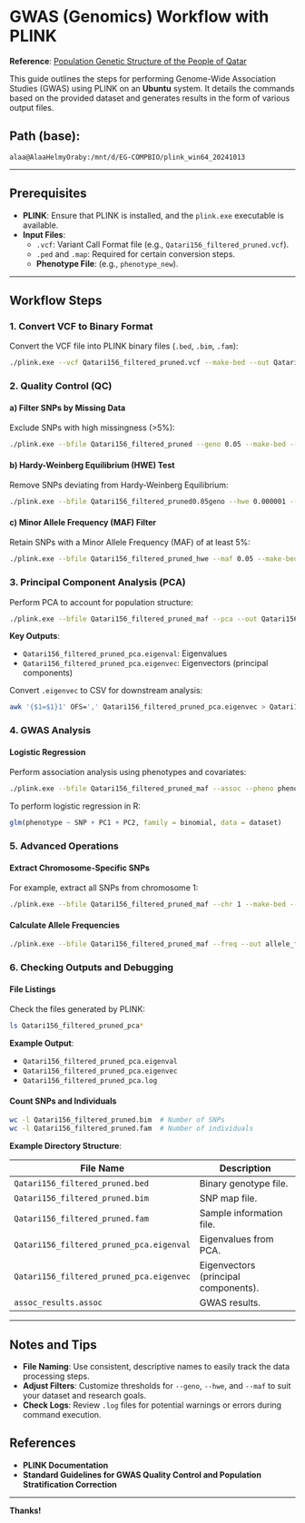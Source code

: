 # GWAS (Genomics) Workflow with PLINK  
**Reference**: [Population Genetic Structure of the People of Qatar](https://pmc.ncbi.nlm.nih.gov/articles/PMC2896773/#app2)  

This guide outlines the steps for performing Genome-Wide Association Studies (GWAS) using PLINK on an **Ubuntu** system. It details the commands based on the provided dataset and generates results in the form of various output files.

## Path (base):  
`alaa@AlaaHelmyOraby:/mnt/d/EG-COMPBIO/plink_win64_20241013`

---

## Prerequisites  

- **PLINK**: Ensure that PLINK is installed, and the `plink.exe` executable is available.
- **Input Files**:  
  - `.vcf`: Variant Call Format file (e.g., `Qatari156_filtered_pruned.vcf`).
  - `.ped` and `.map`: Required for certain conversion steps.
  - **Phenotype File**: (e.g., `phenotype_new`).

---

## Workflow Steps  

### 1. Convert VCF to Binary Format  
Convert the VCF file into PLINK binary files (`.bed`, `.bim`, `.fam`):

```bash
./plink.exe --vcf Qatari156_filtered_pruned.vcf --make-bed --out Qatari156_filtered_pruned
```

### 2. Quality Control (QC)  
#### a) Filter SNPs by Missing Data  
Exclude SNPs with high missingness (>5%):

```bash
./plink.exe --bfile Qatari156_filtered_pruned --geno 0.05 --make-bed --out Qatari156_filtered_pruned0.05geno
```

#### b) Hardy-Weinberg Equilibrium (HWE) Test  
Remove SNPs deviating from Hardy-Weinberg Equilibrium:

```bash
./plink.exe --bfile Qatari156_filtered_pruned0.05geno --hwe 0.000001 --make-bed --out Qatari156_filtered_pruned_hwe
```

#### c) Minor Allele Frequency (MAF) Filter  
Retain SNPs with a Minor Allele Frequency (MAF) of at least 5%:

```bash
./plink.exe --bfile Qatari156_filtered_pruned_hwe --maf 0.05 --make-bed --out Qatari156_filtered_pruned_maf
```

### 3. Principal Component Analysis (PCA)  
Perform PCA to account for population structure:

```bash
./plink.exe --bfile Qatari156_filtered_pruned_maf --pca --out Qatari156_filtered_pruned_pca
```

**Key Outputs**:  
- `Qatari156_filtered_pruned_pca.eigenval`: Eigenvalues  
- `Qatari156_filtered_pruned_pca.eigenvec`: Eigenvectors (principal components)  

Convert `.eigenvec` to CSV for downstream analysis:

```bash
awk '{$1=$1}1' OFS=',' Qatari156_filtered_pruned_pca.eigenvec > Qatari156_filtered_pruned_pca.csv
```

### 4. GWAS Analysis  
#### Logistic Regression  
Perform association analysis using phenotypes and covariates:

```bash
./plink.exe --bfile Qatari156_filtered_pruned_maf --assoc --pheno phenotype_new --covar covariates.txt --covar-name PC1,PC2 --out assoc_results
```

To perform logistic regression in R:

```R
glm(phenotype ~ SNP + PC1 + PC2, family = binomial, data = dataset)
```

### 5. Advanced Operations  
#### Extract Chromosome-Specific SNPs  
For example, extract all SNPs from chromosome 1:

```bash
./plink.exe --bfile Qatari156_filtered_pruned_maf --chr 1 --make-bed --out chr1_data
```

#### Calculate Allele Frequencies  
```bash
./plink.exe --bfile Qatari156_filtered_pruned_maf --freq --out allele_freqs
```

### 6. Checking Outputs and Debugging  
#### File Listings  
Check the files generated by PLINK:

```bash
ls Qatari156_filtered_pruned_pca*
```

**Example Output**:  
- `Qatari156_filtered_pruned_pca.eigenval`  
- `Qatari156_filtered_pruned_pca.eigenvec`  
- `Qatari156_filtered_pruned_pca.log`  

#### Count SNPs and Individuals  
```bash
wc -l Qatari156_filtered_pruned.bim  # Number of SNPs
wc -l Qatari156_filtered_pruned.fam  # Number of individuals
```

**Example Directory Structure**:  

| File Name                                | Description                               |
|------------------------------------------|-------------------------------------------|
| `Qatari156_filtered_pruned.bed`          | Binary genotype file.                    |
| `Qatari156_filtered_pruned.bim`          | SNP map file.                            |
| `Qatari156_filtered_pruned.fam`          | Sample information file.                 |
| `Qatari156_filtered_pruned_pca.eigenval` | Eigenvalues from PCA.                    |
| `Qatari156_filtered_pruned_pca.eigenvec` | Eigenvectors (principal components).     |
| `assoc_results.assoc`                    | GWAS results.                            |

---

## Notes and Tips  

- **File Naming**: Use consistent, descriptive names to easily track the data processing steps.
- **Adjust Filters**: Customize thresholds for `--geno`, `--hwe`, and `--maf` to suit your dataset and research goals.
- **Check Logs**: Review `.log` files for potential warnings or errors during command execution.

## References  

- **PLINK Documentation**  
- **Standard Guidelines for GWAS Quality Control and Population Stratification Correction**  

---

**Thanks!**
